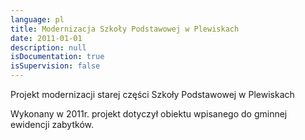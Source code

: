 ```yaml
---
language: pl
title: Modernizacja Szkoły Podstawowej w Plewiskach
date: 2011-01-01
description: null
isDocumentation: true
isSupervision: false
---
```


Projekt modernizacji starej części Szkoły Podstawowej w Plewiskach  

Wykonany w 2011r. projekt dotyczył obiektu  wpisanego do gminnej ewidencji  zabytków.

